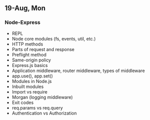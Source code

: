 ## 19-Aug, Mon

### Node-Express

- REPL
- Node core modules (fs, events, util, etc.)
- HTTP methods
- Parts of request and response
- Preflight method
- Same-origin policy
- Express.js basics
- Application middleware, router middleware, types of middleware
- app.use(), app.set()
- Modules in Node.js
- Inbuilt modules
- Import vs require
- Morgan (logging middleware)
- Exit codes
- req.params vs req.query
- Authentication vs Authorization
